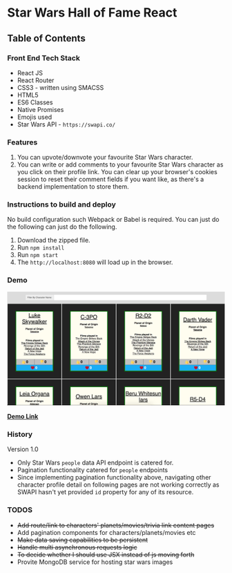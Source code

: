 # Star Wars Hall of Fame React

## Table of Contents

### Front End Tech Stack
- React JS
- React Router
- CSS3 - written using SMACSS 
- HTML5
- ES6 Classes
- Native Promises
- Emojis used
- Star Wars API - `https://swapi.co/`

### Features
1. You can upvote/downvote your favourite Star Wars character.
2. You can write or add comments to your favourite Star Wars character as you click on their profile link.  You can clear up your browser's cookies session to reset their comment fields if you want like, as there's a backend implementation to store them.

### Instructions to build and deploy

No build configuration such Webpack or Babel is required.  You can just do the following
can just do the following.

1. Download the zipped file.
2. Run `npm install`
3. Run `npm start`
4. The `http://localhost:8080` will load up in the browser.

### Demo

[logo]: /public/Star_Wars_Hall_of_Fame_App_version1.png
![alt text][logo]

**[Demo Link](https://star-wars-hall-of-fame-react.herokuapp.com/)**

### History
Version 1.0
* Only Star Wars `people` data API endpoint is catered for.
* Pagination functionality catered for `people` endpoints
* Since implementing pagination functionality above, navigating other character profile detail on following pages are not working correctly as SWAPI hasn't yet provided `id` property for any of its resource.

### TODOS
- ~~Add route/link to characters' planets/movies/trivia link content pages~~
- Add pagination components for characters/planets/movies etc
- ~~Make data saving capabilities to be persistent~~
- ~~Handle multi asynchronous requests logic~~ 
- ~~To decide whether I should use JSX instead of js moving forth~~
- Provite MongoDB service for hosting star wars images